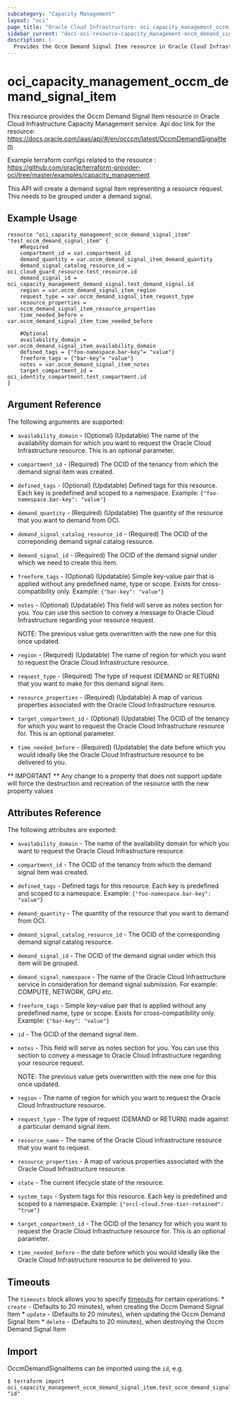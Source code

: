 ```yaml
---
subcategory: "Capacity Management"
layout: "oci"
page_title: "Oracle Cloud Infrastructure: oci_capacity_management_occm_demand_signal_item"
sidebar_current: "docs-oci-resource-capacity_management-occm_demand_signal_item"
description: |-
  Provides the Occm Demand Signal Item resource in Oracle Cloud Infrastructure Capacity Management service
---
```


# oci_capacity_management_occm_demand_signal_item
This resource provides the Occm Demand Signal Item resource in Oracle Cloud Infrastructure Capacity Management service.
Api doc link for the resource: https://docs.oracle.com/iaas/api/#/en/occcm/latest/OccmDemandSignalItem

Example terraform configs related to the resource : https://github.com/oracle/terraform-provider-oci/tree/master/examples/capacity_management

This API will create a demand signal item representing a resource request. This needs to be grouped under a demand signal.


## Example Usage

```hcl
resource "oci_capacity_management_occm_demand_signal_item" "test_occm_demand_signal_item" {
	#Required
	compartment_id = var.compartment_id
	demand_quantity = var.occm_demand_signal_item_demand_quantity
	demand_signal_catalog_resource_id = oci_cloud_guard_resource.test_resource.id
	demand_signal_id = oci_capacity_management_demand_signal.test_demand_signal.id
	region = var.occm_demand_signal_item_region
	request_type = var.occm_demand_signal_item_request_type
	resource_properties = var.occm_demand_signal_item_resource_properties
	time_needed_before = var.occm_demand_signal_item_time_needed_before

	#Optional
	availability_domain = var.occm_demand_signal_item_availability_domain
	defined_tags = {"foo-namespace.bar-key"= "value"}
	freeform_tags = {"bar-key"= "value"}
	notes = var.occm_demand_signal_item_notes
	target_compartment_id = oci_identity_compartment.test_compartment.id
}
```

## Argument Reference

The following arguments are supported:

* `availability_domain` - (Optional) (Updatable) The name of the availability domain for which you want to request the Oracle Cloud Infrastructure resource. This is an optional parameter. 
* `compartment_id` - (Required) The OCID of the tenancy from which the demand signal item was created. 
* `defined_tags` - (Optional) (Updatable) Defined tags for this resource. Each key is predefined and scoped to a namespace. Example: `{"foo-namespace.bar-key": "value"}` 
* `demand_quantity` - (Required) (Updatable) The quantity of the resource that you want to demand from OCI. 
* `demand_signal_catalog_resource_id` - (Required) The OCID of the correponding demand signal catalog resource. 
* `demand_signal_id` - (Required) The OCID of the demand signal under which we need to create this item. 
* `freeform_tags` - (Optional) (Updatable) Simple key-value pair that is applied without any predefined name, type or scope. Exists for cross-compatibility only. Example: `{"bar-key": "value"}` 
* `notes` - (Optional) (Updatable) This field will serve as notes section for you. You can use this section to convey a message to Oracle Cloud Infrastructure regarding your resource request.

	NOTE: The previous value gets overwritten with the new one for this once updated. 
* `region` - (Required) (Updatable) The name of region for which you want to request the Oracle Cloud Infrastructure resource. 
* `request_type` - (Required) The type of request (DEMAND or RETURN) that you want to make for this demand signal item. 
* `resource_properties` - (Required) (Updatable) A map of various properties associated with the Oracle Cloud Infrastructure resource. 
* `target_compartment_id` - (Optional) (Updatable) The OCID of the tenancy for which you want to request the Oracle Cloud Infrastructure resource for. This is an optional parameter. 
* `time_needed_before` - (Required) (Updatable) the date before which you would ideally like the Oracle Cloud Infrastructure resource to be delivered to you. 


** IMPORTANT **
Any change to a property that does not support update will force the destruction and recreation of the resource with the new property values

## Attributes Reference

The following attributes are exported:

* `availability_domain` - The name of the availability domain for which you want to request the Oracle Cloud Infrastructure resource. 
* `compartment_id` - The OCID of the tenancy from which the demand signal item was created. 
* `defined_tags` - Defined tags for this resource. Each key is predefined and scoped to a namespace. Example: `{"foo-namespace.bar-key": "value"}` 
* `demand_quantity` - The quantity of the resource that you want to demand from OCI. 
* `demand_signal_catalog_resource_id` - The OCID of the corresponding demand signal catalog resource. 
* `demand_signal_id` - The OCID of the demand signal under which this item will be grouped. 
* `demand_signal_namespace` - The name of the Oracle Cloud Infrastructure service in consideration for demand signal submission. For example: COMPUTE, NETWORK, GPU etc. 
* `freeform_tags` - Simple key-value pair that is applied without any predefined name, type or scope. Exists for cross-compatibility only. Example: `{"bar-key": "value"}` 
* `id` - The OCID of the demand signal item. 
* `notes` - This field will serve as notes section for you. You can use this section to convey a message to Oracle Cloud Infrastructure regarding your resource request.

	NOTE: The previous value gets overwritten with the new one for this once updated. 
* `region` - The name of region for which you want to request the Oracle Cloud Infrastructure resource. 
* `request_type` - The type of request (DEMAND or RETURN) made against a particular demand signal item. 
* `resource_name` - The name of the Oracle Cloud Infrastructure resource that you want to request. 
* `resource_properties` - A map of various properties associated with the Oracle Cloud Infrastructure resource. 
* `state` - The current lifecycle state of the resource.
* `system_tags` - System tags for this resource. Each key is predefined and scoped to a namespace. Example: `{"orcl-cloud.free-tier-retained": "true"}` 
* `target_compartment_id` - The OCID of the tenancy for which you want to request the Oracle Cloud Infrastructure resource for. This is an optional parameter. 
* `time_needed_before` - the date before which you would ideally like the Oracle Cloud Infrastructure resource to be delivered to you. 

## Timeouts

The `timeouts` block allows you to specify [timeouts](https://registry.terraform.io/providers/oracle/oci/latest/docs/guides/changing_timeouts) for certain operations:
	* `create` - (Defaults to 20 minutes), when creating the Occm Demand Signal Item
	* `update` - (Defaults to 20 minutes), when updating the Occm Demand Signal Item
	* `delete` - (Defaults to 20 minutes), when destroying the Occm Demand Signal Item


## Import

OccmDemandSignalItems can be imported using the `id`, e.g.

```
$ terraform import oci_capacity_management_occm_demand_signal_item.test_occm_demand_signal_item "id"
```

